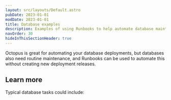 ```yaml
---
layout: src/layouts/Default.astro
pubDate: 2023-01-01
modDate: 2023-01-01
title: Database examples
description: Examples of using Runbooks to help automate database maintenance.
navOrder: 30
hideInThisSectionHeader: true
---
```


Octopus is great for automating your database deployments, but databases also need routine maintenance, and Runbooks can be used to automate this without creating new deployment releases. 

## Learn more

Typical database tasks could include:

